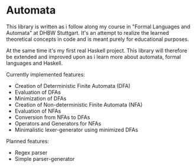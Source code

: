 # Automata

This library is written as i follow along my course in "Formal Languages and Automata" at DHBW Stuttgart.
It's an attempt to realize the learned theoretical concepts in code and is meant purely for educational purposes.

At the same time it's my first real Haskell project.
This library will therefore be extended and improved upon as i learn more about automata, formal languages and Haskell.

Currently implemented features:
  - Creation of Deterministic Finite Automata (DFA)
  - Evaluation of DFAs
  - Minimization of DFAs
  - Creation of Non-deterministic Finite Automata (NFA)
  - Evaluation of NFAs
  - Conversion from NFAs to DFAs
  - Operators and Generators for NFAs
  - Minimalistic lexer-generator using minimized DFAs

Planned features:
  - Regex parser
  - Simple parser-generator
